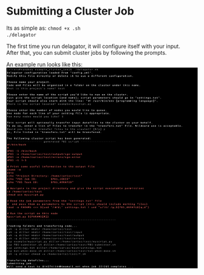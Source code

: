 Submitting a Cluster Job
========

Its as simple as:
`chmod +x .sh`  
`./delagator`  


The first time you run delagator, it will configure itself with your input.  
After that, you can submit cluster jobs by following the prompts.  

An example run looks like this:  
![Example run](example.png)
